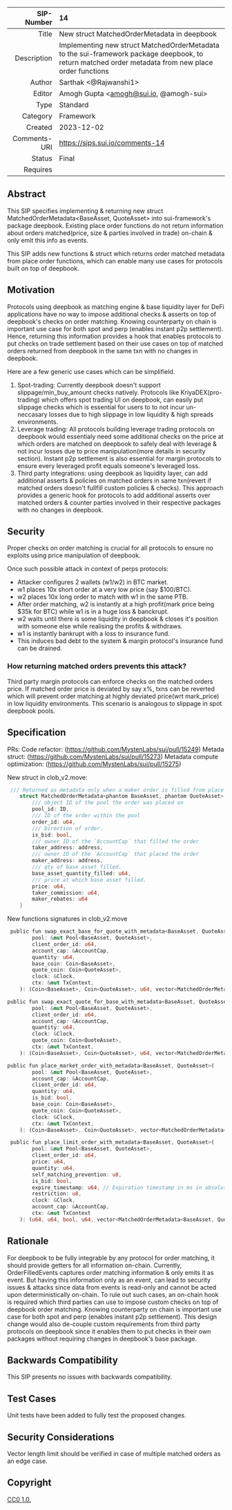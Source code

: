 |   SIP-Number | 14                                                                                                                                                   |
| -----------: | :--------------------------------------------------------------------------------------------------------------------------------------------------- |
|        Title | New struct MatchedOrderMetadata in deepbook                                                                                                          |
|  Description | Implementing new struct MatchedOrderMetadata to the sui-framework package deepbook, to return matched order metadata from new place order functions  |
|       Author | Sarthak \<@Rajwanshi1\>                                                                                                                                |
|       Editor | Amogh Gupta \<amogh@sui.io, @amogh-sui\>                                                                                                     |
|         Type | Standard                                                                                                                                             |
|     Category | Framework                                                                                                                                            |
|      Created | 2023-12-02                                                                                                                                           |
| Comments-URI | https://sips.sui.io/comments-14                                                                                                                      |
|       Status | Final                                                                                                                                                 |
|     Requires |                                                                                                                                                      |

## Abstract

This SIP specifies implementing & returning new struct MatchedOrderMetadata<BaseAsset, QuoteAsset> into sui-framework's package deepbook. Existing place order functions do not return information about orders matched(price, size & parties involved in trade) on-chain & only emit this info as events.

This SIP adds new functions & struct which returns order matched metadata from place order functions, which can enable many use cases for protocols built on top of deepbook.

## Motivation

Protocols using deepbook as matching engine & base liquidity layer for DeFi applications have no way to impose additional checks & asserts on top of deepbook's checks on order matching. Knowing counterparty on chain is important use case for both spot and perp (enables instant p2p settlement). Hence, returning this information provides a hook that enables protocols to put checks on trade settlement based on their use cases on top of matched orders returned from deepbook in the same txn with no changes in deepbook.

Here are a few generic use cases which can be simplifield.

1. Spot-trading: Currently deepbook doesn't support slippage/min_buy_amount checks natively. Protocols like KriyaDEX(pro-trading) which offers spot trading UI on deepbook, can easily put slippage checks which is essential for users to to not incur un-neccasary losses due to high slippage in low liquidity & high spreads environments.
2. Leverage trading: All protocols building leverage trading protocols on deepbook would essentialy need some additional checks on the price at which orders are matched on deepbook to safely deal with leverage & not incur losses due to price manipulation(more details in security section). Instant p2p settlement is also essential for margin protocols to ensure every leveraged profit equals someone's leveraged loss.
3. Third party integrations: using deepbook as liquidity layer, can add additional asserts & policies on matched orders in same txn(revert if matched orders doesn't fullfill custom policies & checks). This approach provides a generic hook for protocols to add additional asserts over matched orders & counter parties involved in their respective packages with no changes in deepbook.

## Security 

Proper checks on order matching is crucial for all protocols to ensure no exploits using price manipulation of deepbook.

Once such possible attack in context of perps protocols:

-   Attacker configures 2 wallets (w1/w2) in BTC market.
-   w1 places 10x short order at a very low price (say $100/BTC).
-   w2 places 10x long order to match with w1 in the same PTB.
-   After order matching, w2 is instantly at a high profit(mark price being $35k for BTC) while w1 is in a huge loss & banckrupt.
-   w2 waits until there is some liquidity in deepbook & closes it's position with someone else while realising the profits & withdraws.
-   w1 is instantly bankrupt with a loss to insurance fund.
-   This induces bad debt to the system & margin protocol's insurance fund can be drained.

### How returning matched orders prevents this attack?

Third party margin protocols can enforce checks on the matched orders price. If matched order price is deviated by say x%, txns can be reverted which will prevent order matching at highly deviated price(wrt mark_price) in low liquidity environments. This scenario is analogous to slippage in spot deepbook pools.

## Specification

PRs: 
Code refactor: (https://github.com/MystenLabs/sui/pull/15249)
Metada struct: (https://github.com/MystenLabs/sui/pull/15273)
Metadata compute optimization: (https://github.com/MystenLabs/sui/pull/15275)

New struct in clob_v2.move:

```Rust
 /// Returned as metadata only when a maker order is filled from place order functions.
    struct MatchedOrderMetadata<phantom BaseAsset, phantom QuoteAsset> has copy, store, drop {
        /// object ID of the pool the order was placed on
        pool_id: ID,
        /// ID of the order within the pool
        order_id: u64,
        /// Direction of order.
        is_bid: bool,
        /// owner ID of the `AccountCap` that filled the order
        taker_address: address,
        /// owner ID of the `AccountCap` that placed the order
        maker_address: address,
        /// qty of base asset filled.
        base_asset_quantity_filled: u64,
        /// price at which base asset filled.
        price: u64,
        taker_commission: u64,
        maker_rebates: u64
    }
```

New functions signatures in clob_v2.move

```Rust
 public fun swap_exact_base_for_quote_with_metadata<BaseAsset, QuoteAsset>(
        pool: &mut Pool<BaseAsset, QuoteAsset>,
        client_order_id: u64,
        account_cap: &AccountCap,
        quantity: u64,
        base_coin: Coin<BaseAsset>,
        quote_coin: Coin<QuoteAsset>,
        clock: &Clock,
        ctx: &mut TxContext,
    ): (Coin<BaseAsset>, Coin<QuoteAsset>, u64, vector<MatchedOrderMetadata<BaseAsset, QuoteAsset>>)

public fun swap_exact_quote_for_base_with_metadata<BaseAsset, QuoteAsset>(
        pool: &mut Pool<BaseAsset, QuoteAsset>,
        client_order_id: u64,
        account_cap: &AccountCap,
        quantity: u64,
        clock: &Clock,
        quote_coin: Coin<QuoteAsset>,
        ctx: &mut TxContext,
    ): (Coin<BaseAsset>, Coin<QuoteAsset>, u64, vector<MatchedOrderMetadata<BaseAsset, QuoteAsset>>)

public fun place_market_order_with_metadata<BaseAsset, QuoteAsset>(
        pool: &mut Pool<BaseAsset, QuoteAsset>,
        account_cap: &AccountCap,
        client_order_id: u64,
        quantity: u64,
        is_bid: bool,
        base_coin: Coin<BaseAsset>,
        quote_coin: Coin<QuoteAsset>,
        clock: &Clock,
        ctx: &mut TxContext,
    ): (Coin<BaseAsset>, Coin<QuoteAsset>, vector<MatchedOrderMetadata<BaseAsset, QuoteAsset>>)

 public fun place_limit_order_with_metadata<BaseAsset, QuoteAsset>(
        pool: &mut Pool<BaseAsset, QuoteAsset>,
        client_order_id: u64,
        price: u64,
        quantity: u64,
        self_matching_prevention: u8,
        is_bid: bool,
        expire_timestamp: u64, // Expiration timestamp in ms in absolute value inclusive.
        restriction: u8,
        clock: &Clock,
        account_cap: &AccountCap,
        ctx: &mut TxContext
    ): (u64, u64, bool, u64, vector<MatchedOrderMetadata<BaseAsset, QuoteAsset>>)

```

## Rationale

For deepbook to be fully integrable by any protocol for order matching, it should provide getters for all information on-chain. Currently, OrderFilledEvents captures order matching information & only emits it as event. But having this information only as an event, can lead to security issues & attacks since data from events is read-only and cannot be acted upon deterministically on-chain. To rule out such cases, an on-chain hook is required which third parties can use to impose custom checks on top of deepbook order matching. Knowing counterparty on chain is important use case for both spot and perp (enables instant p2p settlement). This design change would also de-couple custom requirements from third party protocols on deepbook since it enables them to put checks in their own packages without requiring changes in deepbook's base package.

## Backwards Compatibility

This SIP presents no issues with backwards compatibility.

## Test Cases

Unit tests have been added to fully test the proposed changes. 

## Security Considerations

Vector length limit should be verified in case of multiple matched orders as an edge case. 

## Copyright

[CC0 1.0.](https://github.com/sui-foundation/sips/blob/main/LICENSE.md)
